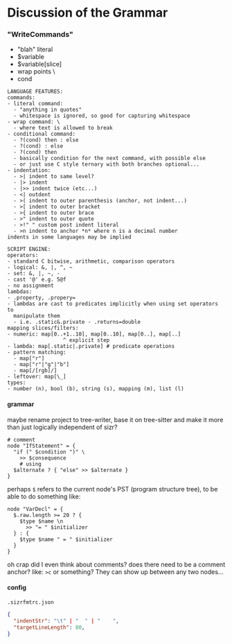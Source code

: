Discussion of the Grammar
=========================

### "WriteCommands"

- "blah" literal
- $variable
- $variable[slice]
- wrap points \
- cond

```
LANGUAGE FEATURES:
commands:
- literal command:
  - "anything in quotes"
  - whitespace is ignored, so good for capturing whitespace
- wrap command: \
  - where text is allowed to break
- conditional command: 
  - ?(cond) then : else
  - ?(cond) : else
  - ?(cond) then
  - basically condition for the next command, with possible else
  - or just use C style ternary with both branches optional...
- indentation:
  - >| indent to same level?
  - |> indent
  - |>> indent twice (etc...)
  - <| outdent
  - >( indent to outer parenthesis (anchor, not indent...)
  - >[ indent to outer bracket
  - >{ indent to outer brace
  - >" indent to outer quote
  - >!" " custom post indent literal
  - >n indent to anchor *n* where n is a decimal number
indents in some languages may be implied

SCRIPT ENGINE:
operators:
- standard C bitwise, arithmetic, comparison operators
- logical: &, |, ^, ~
- set: &, |, ~, -
- cast '@' e.g. 5@f
- no assignment
lambdas:
- .property, .propery=
- lambdas are cast to predicates implicitly when using set operators to
  manipulate them
  - i.e. .static&.private - .returns=double
mapping slices/filters:
- numeric: map[0..+1..10], map[0..10], map[0..], map[..]
                  ^ explicit step
- lambda: map[.static|.private] # predicate operations
- pattern matching:
  - map["r"]
  - map["r"|"g"|"b"]
  - map[/[rgb]/]
- leftover: map[\_]
types:
- number (n), bool (b), string (s), mapping (m), list (l)
```

#### grammar

maybe rename project to tree-writer, base it on tree-sitter and make it more than just logically independent of sizr?

```sizrfmt
# comment
node "IfStatement" = {
  "if (" $condition ")" \
    >> $consequence
    # using 
  $alternate ? { "else" >> $alternate }
}
```

perhaps `$` refers to the current node's PST (program structure tree), to be able to do something like:

```sizrfmt
node "VarDecl" = {
  $.raw.length >= 20 ? {
    $type $name \n
      >> "= " $initializer
  } : {
    $type $name " = " $initializer
  }
}
```

oh crap did I even think about comments? does there need to be a comment anchor? like:
`>c` or something? They can show up between any two nodes...

#### config

`.sizrfmtrc.json`

```json
{
  "indentStr": "\t" | "  " | "    ",
  "targetLineLength": 80,
}
```
